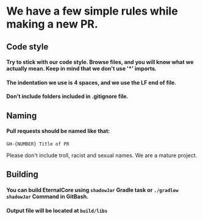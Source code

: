 # We have a few simple rules while making a new PR.

## Code style

#### Try to stick with our code style. Browse files, and you will know what we actually mean. Keep in mind that we don't use '*' imports.

#### The indentation we use is 4 spaces, and we use the LF end of file.

#### Don't include folders included in .gitignore file.

## Naming

#### Pull requests should be named like that:

`GH-{NUMBER} Title of PR`

Please don't include troll, racist and sexual names. We are a mature project.

## Building

#### You can build EternalCore using `shadowJar` Gradle task or `./gradlew shadowJar` Command in GitBash.

#### Output file will be located at `build/libs`
